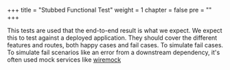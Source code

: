 +++
title = "Stubbed Functional Test"
weight = 1
chapter = false
pre = ""
+++

This tests are used that the end-to-end result is what we expect.
We expect this to test against a deployed application.
They should cover the different features and routes, both happy cases and fail cases. To simulate fail cases. To simulate fail scenarios like an error from a downstream dependency, it's often used mock services like [wiremock](https://wiremock.org/)
